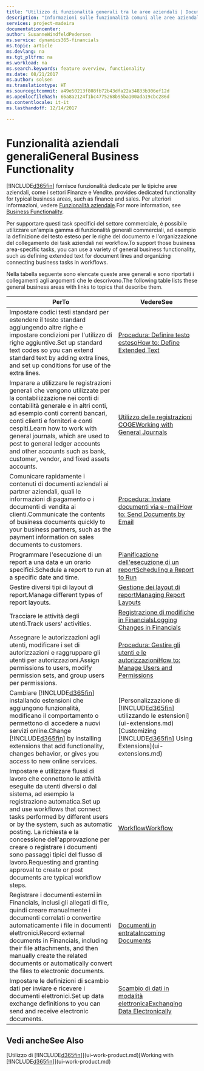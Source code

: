 ```yaml
---
title: "Utilizzo di funzionalità generali tra le aree aziendali | Documenti Microsoft"
description: "Informazioni sulle funzionalità comuni alle aree aziendali in Dynamics 365 Business edition."
services: project-madeira
documentationcenter: 
author: SusanneWindfeldPedersen
ms.service: dynamics365-financials
ms.topic: article
ms.devlang: na
ms.tgt_pltfrm: na
ms.workload: na
ms.search.keywords: feature overview, functionality
ms.date: 08/21/2017
ms.author: solsen
ms.translationtype: HT
ms.sourcegitcommit: a49e50213f808fb72b43dfa22a34833b306ef12d
ms.openlocfilehash: 66a8a2124f1bc4775268b95ba100ada19cbc286d
ms.contentlocale: it-it
ms.lasthandoff: 12/14/2017

---
```

# <a name="general-business-functionality"></a><span data-ttu-id="06a80-103">Funzionalità aziendali generali</span><span class="sxs-lookup"><span data-stu-id="06a80-103">General Business Functionality</span></span>
[!INCLUDE[d365fin](includes/d365fin_md.md)]<span data-ttu-id="06a80-104"> fornisce funzionalità dedicate per le tipiche aree aziendali, come i settori Finanze e Vendite.</span><span class="sxs-lookup"><span data-stu-id="06a80-104"> provides dedicated functionality for typical business areas, such as finance and sales.</span></span> <span data-ttu-id="06a80-105">Per ulteriori informazioni, vedere [Funzionalità aziendale](madeira-business-functionality.md).</span><span class="sxs-lookup"><span data-stu-id="06a80-105">For more information, see [Business Functionality](madeira-business-functionality.md).</span></span>

<span data-ttu-id="06a80-106">Per supportare questi task specifici del settore commerciale, è possibile utilizzare un'ampia gamma di funzionalità generali commerciali, ad esempio la definizione del testo esteso per le righe del documento e l'organizzazione del collegamento dei task aziendali nei workflow.</span><span class="sxs-lookup"><span data-stu-id="06a80-106">To support those business area-specific tasks, you can use a variety of general business functionality, such as defining extended text for document lines and organizing connecting business tasks in workflows.</span></span>



<span data-ttu-id="06a80-107">Nella tabella seguente sono elencate queste aree generali e sono riportati i collegamenti agli argomenti che le descrivono.</span><span class="sxs-lookup"><span data-stu-id="06a80-107">The following table lists these general business areas with links to topics that describe them.</span></span>

| <span data-ttu-id="06a80-108">Per</span><span class="sxs-lookup"><span data-stu-id="06a80-108">To</span></span> | <span data-ttu-id="06a80-109">Vedere</span><span class="sxs-lookup"><span data-stu-id="06a80-109">See</span></span> |
| --- | --- |
| <span data-ttu-id="06a80-110">Impostare codici testi standard per estendere il testo standard aggiungendo altre righe e impostare condizioni per l'utilizzo di righe aggiuntive.</span><span class="sxs-lookup"><span data-stu-id="06a80-110">Set up standard text codes so you can extend standard text by adding extra lines, and set up conditions for use of the extra lines.</span></span> |[<span data-ttu-id="06a80-111">Procedura: Definire testo esteso</span><span class="sxs-lookup"><span data-stu-id="06a80-111">How to: Define Extended Text</span></span>](ui-how-define-ext-text.md) |
| <span data-ttu-id="06a80-112">Imparare a utilizzare le registrazioni generali che vengono utilizzate per la contabilizzazione nei conti di contabilità generale e in altri conti, ad esempio conti correnti bancari, conti clienti e fornitori e conti cespiti.</span><span class="sxs-lookup"><span data-stu-id="06a80-112">Learn how to work with general journals, which are used to post to general ledger accounts and other accounts such as bank, customer, vendor, and fixed assets accounts.</span></span> |[<span data-ttu-id="06a80-113">Utilizzo delle registrazioni COGE</span><span class="sxs-lookup"><span data-stu-id="06a80-113">Working with General Journals</span></span>](ui-work-general-journals.md) |
| <span data-ttu-id="06a80-114">Comunicare rapidamente i contenuti di documenti aziendali ai partner aziendali, quali le informazioni di pagamento o i documenti di vendita ai clienti.</span><span class="sxs-lookup"><span data-stu-id="06a80-114">Communicate the contents of business documents quickly to your business partners, such as the payment information on sales documents to customers.</span></span> |[<span data-ttu-id="06a80-115">Procedura: Inviare documenti via e-mail</span><span class="sxs-lookup"><span data-stu-id="06a80-115">How to: Send Documents by Email</span></span>](ui-how-send-documents-email.md) |
| <span data-ttu-id="06a80-116">Programmare l'esecuzione di un report a una data e un orario specifici.</span><span class="sxs-lookup"><span data-stu-id="06a80-116">Schedule a report to run at a specific date and time.</span></span> |[<span data-ttu-id="06a80-117">Pianificazione dell'esecuzione di un report</span><span class="sxs-lookup"><span data-stu-id="06a80-117">Scheduling a Report to Run</span></span>](ui-work-report.md#ScheduleReport) |
| <span data-ttu-id="06a80-118">Gestire diversi tipi di layout di report.</span><span class="sxs-lookup"><span data-stu-id="06a80-118">Manage different types of report layouts.</span></span> |[<span data-ttu-id="06a80-119">Gestione dei layout di report</span><span class="sxs-lookup"><span data-stu-id="06a80-119">Managing Report Layouts</span></span>](ui-manage-report-layouts.md) |
| <span data-ttu-id="06a80-120">Tracciare le attività degli utenti.</span><span class="sxs-lookup"><span data-stu-id="06a80-120">Track users' activities.</span></span>|[<span data-ttu-id="06a80-121">Registrazione di modifiche in Financials</span><span class="sxs-lookup"><span data-stu-id="06a80-121">Logging Changes in Financials</span></span>](across-log-changes.md)|
|<span data-ttu-id="06a80-122">Assegnare le autorizzazioni agli utenti, modificare i set di autorizzazioni e raggruppare gli utenti per autorizzazioni.</span><span class="sxs-lookup"><span data-stu-id="06a80-122">Assign permissions to users, modify permission sets, and group users per permissions.</span></span>|[<span data-ttu-id="06a80-123">Procedura: Gestire gli utenti e le autorizzazioni</span><span class="sxs-lookup"><span data-stu-id="06a80-123">How to: Manage Users and Permissions</span></span>](ui-how-users-permissions.md)|
| <span data-ttu-id="06a80-124">Cambiare [!INCLUDE[d365fin](includes/d365fin_md.md)] installando estensioni che aggiungono funzionalità, modificano il comportamento o permettono di accedere a nuovi servizi online.</span><span class="sxs-lookup"><span data-stu-id="06a80-124">Change [!INCLUDE[d365fin](includes/d365fin_md.md)] by installing extensions that add functionality, changes behavior, or gives you access to new online services.</span></span> |<span data-ttu-id="06a80-125">[Personalizzazione di [!INCLUDE[d365fin](includes/d365fin_md.md)] utilizzando le estensioni](ui-extensions.md)</span><span class="sxs-lookup"><span data-stu-id="06a80-125">[Customizing [!INCLUDE[d365fin](includes/d365fin_md.md)] Using Extensions](ui-extensions.md)</span></span> |
|<span data-ttu-id="06a80-126">Impostare e utilizzare flussi di lavoro che connettono le attività eseguite da utenti diversi o dal sistema, ad esempio la registrazione automatica.</span><span class="sxs-lookup"><span data-stu-id="06a80-126">Set up and use workflows that connect tasks performed by different users or by the system, such as automatic posting.</span></span> <span data-ttu-id="06a80-127">La richiesta e la concessione dell'approvazione per creare o registrare i documenti sono passaggi tipici del flusso di lavoro.</span><span class="sxs-lookup"><span data-stu-id="06a80-127">Requesting and granting approval to create or post documents are typical workflow steps.</span></span>|[<span data-ttu-id="06a80-128">Workflow</span><span class="sxs-lookup"><span data-stu-id="06a80-128">Workflow</span></span>](across-workflow.md)|
|<span data-ttu-id="06a80-129">Registrare i documenti esterni in Financials, inclusi gli allegati di file, quindi creare manualmente i documenti correlati o convertire automaticamente i file in documenti elettronici.</span><span class="sxs-lookup"><span data-stu-id="06a80-129">Record external documents in Financials, including their file attachments, and then manually create the related documents or automatically convert the files to electronic documents.</span></span>|[<span data-ttu-id="06a80-130">Documenti in entrata</span><span class="sxs-lookup"><span data-stu-id="06a80-130">Incoming Documents</span></span>](across-income-documents.md)|
| <span data-ttu-id="06a80-131">Impostare le definizioni di scambio dati per inviare e ricevere i documenti elettronici.</span><span class="sxs-lookup"><span data-stu-id="06a80-131">Set up data exchange definitions to you can send and receive electronic documents.</span></span> |[<span data-ttu-id="06a80-132">Scambio di dati in modalità elettronica</span><span class="sxs-lookup"><span data-stu-id="06a80-132">Exchanging Data Electronically</span></span>](across-data-exchange.md) |

## <a name="see-also"></a><span data-ttu-id="06a80-133">Vedi anche</span><span class="sxs-lookup"><span data-stu-id="06a80-133">See Also</span></span>
<span data-ttu-id="06a80-134">[Utilizzo di [!INCLUDE[d365fin](includes/d365fin_md.md)]](ui-work-product.md)</span><span class="sxs-lookup"><span data-stu-id="06a80-134">[Working with [!INCLUDE[d365fin](includes/d365fin_md.md)]](ui-work-product.md)</span></span>

